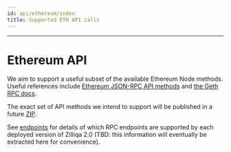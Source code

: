 ```yaml
---
id: api/ethereum/index
title: Supported ETH API calls
---
```


---

# Ethereum API

We aim to support a useful subset of the available Ethereum Node methods. Useful references include
[Ethereum JSON-RPC API methods](https://ethereum.org/en/developers/docs/apis/json-rpc/) and [the Geth RPC docs](https://geth.ethereum.org/docs/interacting-with-geth/rpc/ns-debug).

The exact set of API methods we intend to support will be published in a future [ZIP](https://github.com/zilliqa/zip).

See [endpoints](/endpoints.md) for details of which RPC endpoints are supported by each deployed version of Zilliqa 2.0 (TBD: this information will eventually be extracted here for convenience).
